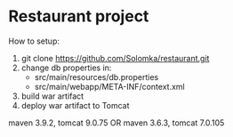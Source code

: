 # Restaurant project

How to setup:

1. git clone https://github.com/Solomka/restaurant.git
2. change db properties in:
    - src/main/resources/db.properties
    - src/main/webapp/META-INF/context.xml
3. build war artifact
4. deploy war artifact to Tomcat

maven 3.9.2, tomcat 9.0.75
OR
maven 3.6.3, tomcat 7.0.105
